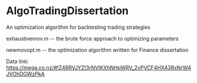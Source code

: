 # AlgoTradingDissertation
An optimization algorithm for backtesting trading strategies

exhaustivemov.m -- the brute force approach to optimizing parameters

newmovopt.m -- the optimization algorithm written for Finance dissertation

Data link: https://mega.co.nz/#!Z4RRVJYZ!3rNVIKXhNHpWRV_2vPVCF4HX43RxNrW4JVOhDGWzPkA
